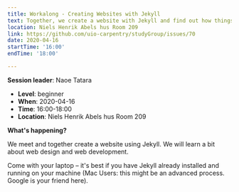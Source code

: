 ```yaml
---
title: Workalong - Creating Websites with Jekyll
text: Together, we create a website with Jekyll and find out how things work
location: Niels Henrik Abels hus Room 209
link: https://github.com/uio-carpentry/studyGroup/issues/70
date: 2020-04-16
startTime: '16:00'
endTime: '18:00'

---
```


**Session leader**: Naoe Tatara


- **Level**: beginner
- **When**: 2020-04-16
- **Time**: 16:00-18:00
- **Location**:  Niels Henrik Abels hus Room 209

**What's happening?**

We meet and together create a website using Jekyll. We will learn a bit about web design and web development.

Come with your laptop – it's best if you have Jekyll already installed and running on your machine (Mac Users: this might be an advanced process. Google is your friend here).
